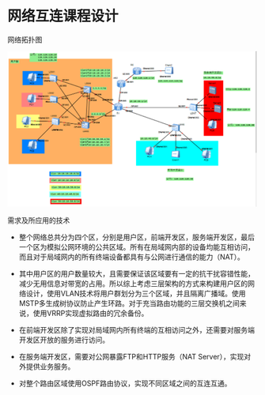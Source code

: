 # 网络互连课程设计

网络拓扑图

![](https://github.com/gangan786/Network_eNSP/blob/master/3116001779%E9%99%88%E6%B7%A6_%E7%BD%91%E7%BB%9C%E4%BA%92%E8%BF%9E%E6%8A%80%E6%9C%AF/image/%E6%8B%93%E6%89%91%E5%9B%BE.png?raw=true)

需求及所应用的技术

+ 整个网络总共分为四个区，分别是用户区，前端开发区，服务端开发区，最后一个区为模拟公网环境的公共区域。所有在局域网内部的设备均能互相访问，而且对于局域网内的所有终端设备都具有与公网进行通信的能力（NAT）。
+ 其中用户区的用户数量较大，且需要保证该区域要有一定的抗干扰容错性能，减少无用信息对带宽的占用。所以综上考虑三层架构的方式来构建用户区的网络设计，使用VLAN技术将用户群划分为三个区域，并且隔离广播域。使用MSTP多生成树协议防止产生环路。对于充当路由功能的三层交换机之间来说，使用VRRP实现虚拟路由的冗余备份。

+ 在前端开发区除了实现对局域网内所有终端的互相访问之外，还需要对服务端开发区开放的服务进行访问。

+ 在服务端开发区，需要对公网暴露FTP和HTTP服务（NAT Server），实现对外提供业务服务。

+ 对整个路由区域使用OSPF路由协议，实现不同区域之间的互连互通。